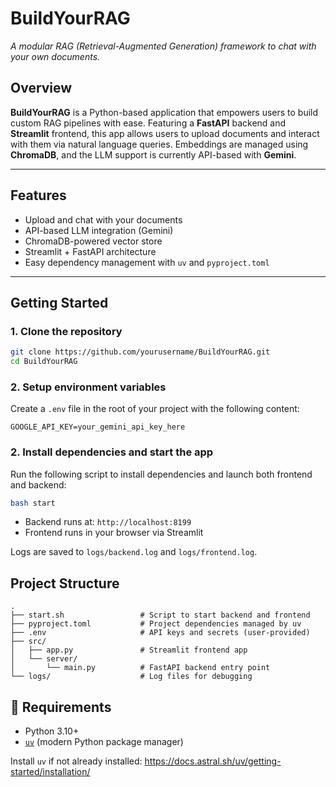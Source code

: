 # BuildYourRAG  
*A modular RAG (Retrieval-Augmented Generation) framework to chat with your own documents.*

## Overview

**BuildYourRAG** is a Python-based application that empowers users to build custom RAG pipelines with ease. Featuring a **FastAPI** backend and **Streamlit** frontend, this app allows users to upload documents and interact with them via natural language queries. Embeddings are managed using **ChromaDB**, and the LLM support is currently API-based with **Gemini**.

---

## Features

- Upload and chat with your documents  
- API-based LLM integration (Gemini)  
- ChromaDB-powered vector store  
- Streamlit + FastAPI architecture  
- Easy dependency management with `uv` and `pyproject.toml`  

---

## Getting Started

### 1. Clone the repository

```bash
git clone https://github.com/yourusername/BuildYourRAG.git
cd BuildYourRAG
```

### 2. Setup environment variables

Create a `.env` file in the root of your project with the following content:

```env
GOOGLE_API_KEY=your_gemini_api_key_here
```

### 2. Install dependencies and start the app

Run the following script to install dependencies and launch both frontend and backend:

```bash
bash start
```

- Backend runs at: `http://localhost:8199`
- Frontend runs in your browser via Streamlit

Logs are saved to `logs/backend.log` and `logs/frontend.log`.

## Project Structure

```
.
├── start.sh                 # Script to start backend and frontend
├── pyproject.toml           # Project dependencies managed by uv
├── .env                     # API keys and secrets (user-provided)
├── src/
│   ├── app.py               # Streamlit frontend app
│   └── server/
│       └── main.py          # FastAPI backend entry point
└── logs/                    # Log files for debugging
```

## 📌 Requirements

- Python 3.10+
- [`uv`](https://github.com/astral-sh/uv) (modern Python package manager)

Install `uv` if not already installed: https://docs.astral.sh/uv/getting-started/installation/